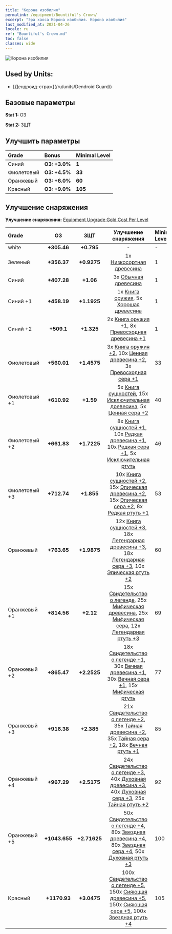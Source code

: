 ```yaml
---
title: "Корона изобилия"
permalink: /equipment/Bountiful's Crown/
excerpt: "Эра хаоса Корона изобилия. Корона изобилия"
last_modified_at: 2021-04-26
locale: ru
ref: "Bountiful's Crown.md"
toc: false
classes: wide
---
```


  ![Корона изобилия](/images/e/e_2052.png)

## Used by Units:

* [Дендроид-страж](/ru/units/Dendroid Guard/) 


## Базовые параметры
 **Stat 1:** ОЗ

 **Stat 2:** ЗЩТ

## Улучшить параметры

  |     Grade    |   Bonus | Minimal Level | 
  |:-------------|:--------|:--------------| 
  | Синий | **ОЗ: +3.0%** | **1** | 
  | Фиолетовый | **ОЗ: +4.5%** | **33** | 
  | Оранжевый | **ОЗ: +6.0%** | **60** | 
  | Красный | **ОЗ: +9.0%** | **105** | 


## Улучшение снаряжения
 **Улучшение снаряжения:** [Equipment Upgrade Gold Cost Per Level](/equipment/EquipmentUpgradeCostPerLevel/) 

  |          Grade      | ОЗ | ЗЩТ | Улучшение снаряжения | Minimal Level |
  |:--------------------|:---------:|:---------:|:----------------:|:--------------|
  | white | **+305.46** | **+0.795** | - | - |
  | Зеленый | **+356.37** | **+0.9275** | 1x [Низкосортная древесина](/ItemsRU/mat_1/) | 1 |
  | Синий | **+407.28** | **+1.06** | 3x [Обычная древесина](/ItemsRU/mat_7/) | 1 |
  | Синий +1 | **+458.19** | **+1.1925** | 1x [Книга оружия](/ItemsRU/mat_18/), 5x [Хорошая древесина](/ItemsRU/mat_13/) | 1 |
  | Синий +2 | **+509.1** | **+1.325** | 2x [Книга оружия +1](/ItemsRU/mat_25/), 8x [Превосходная древесина +1](/ItemsRU/mat_20/) | 1 |
  | Фиолетовый | **+560.01** | **+1.4575** | 3x [Книга оружия +2](/ItemsRU/mat_32/), 10x [Ценная древесина +2](/ItemsRU/mat_27/), 3x [Превосходная сера +1](/ItemsRU/mat_22/) | 33 |
  | Фиолетовый +1 | **+610.92** | **+1.59** | 5x [Книга сущностей](/ItemsRU/mat_39/), 15x [Исключительная древесина](/ItemsRU/mat_34/), 5x [Ценная сера +2](/ItemsRU/mat_29/) | 40 |
  | Фиолетовый +2 | **+661.83** | **+1.7225** | 8x [Книга сущностей +1](/ItemsRU/mat_46/), 10x [Редкая древесина +1](/ItemsRU/mat_41/), 10x [Редкая сера +1](/ItemsRU/mat_43/), 5x [Исключительная ртуть](/ItemsRU/mat_35/) | 46 |
  | Фиолетовый +3 | **+712.74** | **+1.855** | 10x [Книга сущностей +2](/ItemsRU/mat_53/), 15x [Эпическая древесина +2](/ItemsRU/mat_48/), 15x [Эпическая сера +2](/ItemsRU/mat_50/), 8x [Редкая ртуть +1](/ItemsRU/mat_42/) | 53 |
  | Оранжевый | **+763.65** | **+1.9875** | 12x [Книга сущностей +3](/ItemsRU/mat_60/), 18x [Легендарная древесина +3](/ItemsRU/mat_55/), 18x [Легендарная сера +3](/ItemsRU/mat_57/), 10x [Эпическая ртуть +2](/ItemsRU/mat_49/) | 60 |
  | Оранжевый +1 | **+814.56** | **+2.12** | 15x [Свидетельство о легенде](/ItemsRU/mat_67/), 25x [Мифическая древесина](/ItemsRU/mat_62/), 25x [Мифическая сера](/ItemsRU/mat_64/), 12x [Легендарная ртуть +3](/ItemsRU/mat_56/) | 69 |
  | Оранжевый +2 | **+865.47** | **+2.2525** | 18x [Свидетельство о легенде +1](/ItemsRU/mat_74/), 30x [Вечная древесина +1](/ItemsRU/mat_69/), 30x [Вечная сера +1](/ItemsRU/mat_71/), 15x [Мифическая ртуть](/ItemsRU/mat_63/) | 77 |
  | Оранжевый +3 | **+916.38** | **+2.385** | 21x [Свидетельство о легенде +2](/ItemsRU/mat_81/), 35x [Тайная древесина +2](/ItemsRU/mat_76/), 35x [Тайная сера +2](/ItemsRU/mat_78/), 18x [Вечная ртуть +1](/ItemsRU/mat_70/) | 85 |
  | Оранжевый +4 | **+967.29** | **+2.5175** | 24x [Свидетельство о легенде +3](/ItemsRU/mat_88/), 40x [Духовная древесина +3](/ItemsRU/mat_83/), 40x [Духовная сера +3](/ItemsRU/mat_85/), 25x [Тайная ртуть +2](/ItemsRU/mat_77/) | 92 |
  | Оранжевый +5 | **+1043.655** | **+2.71625** | 50x [Свидетельство о легенде +4](/ItemsRU/mat_95/), 80x [Звездная древесина +4](/ItemsRU/mat_90/), 80x [Звездная сера +4](/ItemsRU/mat_92/), 50x [Духовная ртуть +3](/ItemsRU/mat_84/) | 100 |
  | Красный | **+1170.93** | **+3.0475** | 100x [Свидетельство о легенде +5](/ItemsRU/mat_102/), 150x [Сияющая древесина +5](/ItemsRU/mat_97/), 150x [Сияющая сера +5](/ItemsRU/mat_99/), 100x [Звездная ртуть +4](/ItemsRU/mat_91/) | 105 |

